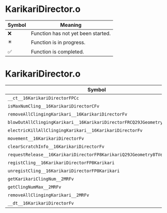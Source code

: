 # KarikariDirector.o
| Symbol | Meaning 
| ------------- | ------------- 
| :x: | Function has not yet been started. 
| :eight_pointed_black_star: | Function is in progress. 
| :white_check_mark: | Function is completed. 


# KarikariDirector.o
| Symbol | Decompiled? |
| ------------- | ------------- |
| `__ct__16KarikariDirectorFPCc` | :x: |
| `isMaxNumCling__16KarikariDirectorCFv` | :x: |
| `removeAllClingingKarikari__16KarikariDirectorFv` | :x: |
| `blowOutAllClingingKarikari__16KarikariDirectorFRCQ29JGeometry8TVec3<f>` | :x: |
| `electricKillAllClingingKarikari__16KarikariDirectorFv` | :x: |
| `movement__16KarikariDirectorFv` | :x: |
| `clearScratchInfo__16KarikariDirectorFv` | :x: |
| `requestRelease__16KarikariDirectorFP8KarikariQ29JGeometry8TVec2<f>f` | :x: |
| `registCling__16KarikariDirectorFP8Karikari` | :x: |
| `unregistCling__16KarikariDirectorFP8Karikari` | :x: |
| `getKarikariClingNum__2MRFv` | :x: |
| `getClingNumMax__2MRFv` | :x: |
| `removeAllClingingKarikari__2MRFv` | :x: |
| `__dt__16KarikariDirectorFv` | :x: |
